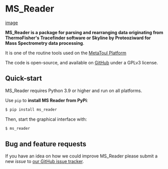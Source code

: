 # MS_Reader

[image](_static/logo.png)

**MS_Reader is a package for parsing and rearranging data originating from ThermoFisher's Tracefinder software or Skyline by Proteoziward for
Mass Spectrometry data processing**.

It is one of the routine tools used on the [MetaToul Platform](https://www6.toulouse.inrae.fr/metatoul)

The code is open-source, and available on [GitHub](https://github.com/llegregam/ms_reader) under a GPLv3 license.

## Quick-start

MS_Reader requires Python 3.9 or higher and run on all platforms.

Use `pip` to **install MS Reader from PyPi**:

```bash
$ pip install ms_reader
```

Then, start the graphical interface with:

```bash
$ ms_reader
```

## Bug and feature requests
If you have an idea on how we could improve MS_Reader please submit a new *issue*
to [our GitHub issue tracker](https://github.com/llegregam/MSReader/issues).

